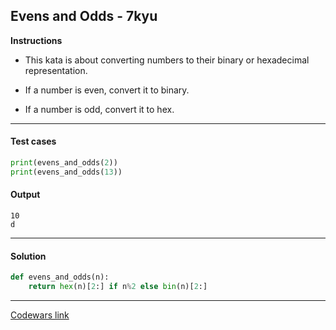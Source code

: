## Evens and Odds - 7kyu

**Instructions**

- This kata is about converting numbers to their binary or hexadecimal representation.

- If a number is even, convert it to binary.

- If a number is odd, convert it to hex.

---

#### Test cases

```python
print(evens_and_odds(2))
print(evens_and_odds(13))
```

#### Output 
```
10
d
```

---

#### Solution

```python
def evens_and_odds(n):
    return hex(n)[2:] if n%2 else bin(n)[2:]
```

---

[Codewars link](https://www.codewars.com/kata/583ade15666df5a64e000058)
